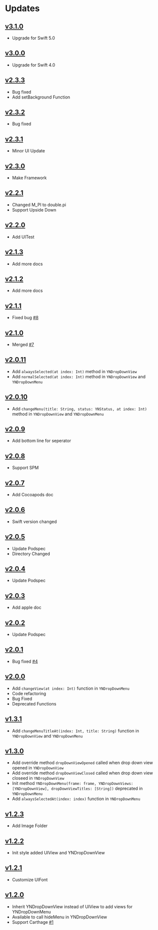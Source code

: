 # Updates
## [v3.1.0](https://github.com/younatics/YNDropDownMenu/releases/tag/3.0.0)
* Upgrade for Swift 5.0

## [v3.0.0](https://github.com/younatics/YNDropDownMenu/releases/tag/3.0.0)
* Upgrade for Swift 4.0

## [v2.3.3](https://github.com/younatics/YNDropDownMenu/releases/tag/2.3.3)
* Bug fixed
* Add setBackground Function

## [v2.3.2](https://github.com/younatics/YNDropDownMenu/releases/tag/2.3.2)
* Bug fixed

## [v2.3.1](https://github.com/younatics/YNDropDownMenu/releases/tag/2.3.1)
* Minor UI Update

## [v2.3.0](https://github.com/younatics/YNDropDownMenu/releases/tag/2.3.0)
* Make Framework

## [v2.2.1](https://github.com/younatics/YNDropDownMenu/releases/tag/2.2.1)
* Changed M_PI to double.pi
* Support Upside Down

## [v2.2.0](https://github.com/younatics/YNDropDownMenu/releases/tag/2.2.0)
* Add UITest

## [v2.1.3](https://github.com/younatics/YNDropDownMenu/releases/tag/2.1.3)
* Add more docs

## [v2.1.2](https://github.com/younatics/YNDropDownMenu/releases/tag/2.1.2)
* Add more docs

## [v2.1.1](https://github.com/younatics/YNDropDownMenu/releases/tag/2.1.1)
* Fixed bug [#8](https://github.com/younatics/YNDropDownMenu/issues/8)

## [v2.1.0](https://github.com/younatics/YNDropDownMenu/releases/tag/2.1.0)
* Merged [#7](https://github.com/younatics/YNDropDownMenu/pull/7)

## [v2.0.11](https://github.com/younatics/YNDropDownMenu/releases/tag/2.0.11)
* Add `alwaysSelected(at index: Int)` method in `YNDropDownView`
* Add `normalSelected(at index: Int)` method in `YNDropDownView` and `YNDropDownMenu`

## [v2.0.10](https://github.com/younatics/YNDropDownMenu/releases/tag/2.0.10)
* Add `changeMenu(title: String, status: YNStatus, at index: Int)` method in `YNDropDownView` and `YNDropDownMenu`
 
## [v2.0.9](https://github.com/younatics/YNDropDownMenu/releases/tag/2.0.9)
* Add bottom line for seperator 

## [v2.0.8](https://github.com/younatics/YNDropDownMenu/releases/tag/2.0.8)
* Support SPM

## [v2.0.7](https://github.com/younatics/YNDropDownMenu/releases/tag/2.0.7)
* Add Cocoapods doc

## [v2.0.6](https://github.com/younatics/YNDropDownMenu/releases/tag/2.0.6)
* Swift version changed

## [v2.0.5](https://github.com/younatics/YNDropDownMenu/releases/tag/2.0.5)
* Update Podspec
* Directory Changed

## [v2.0.4](https://github.com/younatics/YNDropDownMenu/releases/tag/2.0.4)
* Update Podspec

## [v2.0.3](https://github.com/younatics/YNDropDownMenu/releases/tag/2.0.3)
* Add apple doc

## [v2.0.2](https://github.com/younatics/YNDropDownMenu/releases/tag/2.0.2)
* Update Podspec

## [v2.0.1](https://github.com/younatics/YNDropDownMenu/releases/tag/2.0.1)
* Bug fixed [#4](https://github.com/younatics/YNDropDownMenu/issues/4)

## [v2.0.0](https://github.com/younatics/YNDropDownMenu/releases/tag/2.0.0)
* Add `changeView(at index: Int)` function in `YNDropDownMenu`
* Code refactoring
* Bug Fixed
* Deprecated Functions 

## [v1.3.1](https://github.com/younatics/YNDropDownMenu/releases/tag/1.3.1)
* Add `changeMenuTitleAt(index: Int, title: String)` function in `YNDropDownView` and `YNDropDownMenu`

## [v1.3.0](https://github.com/younatics/YNDropDownMenu/releases/tag/1.3.0)
* Add override method `dropDownViewOpened` called when drop down view opened in `YNDropDownView`
* Add override method `dropDownViewClosed` called when drop down view closeed in `YNDropDownView`
* Init method `YNDropDownMenu(frame: frame, YNDropDownViews: [YNDropDownView], dropDownViewTitles: [String])` deprecated in `YNDropDownMenu`
* Add `alwaysSelectedAt(index: index)` function in `YNDropDownMenu`

## [v1.2.3](https://github.com/younatics/YNDropDownMenu/releases/tag/1.2.3)
* Add Image Folder

## [v1.2.2](https://github.com/younatics/YNDropDownMenu/releases/tag/1.2.2)
* Init style added UIView and YNDropDownView

## [v1.2.1](https://github.com/younatics/YNDropDownMenu/releases/tag/1.2.1)
* Customize UIFont

## [v1.2.0](https://github.com/younatics/YNDropDownMenu/releases/tag/1.2.0)
* Inherit YNDropDownView instead of UIView to add views for YNDropDownMenu
* Available to call hideMenu in YNDropDownView
* Support Carthage [#1](https://github.com/younatics/YNDropDownMenu/issues/1)


